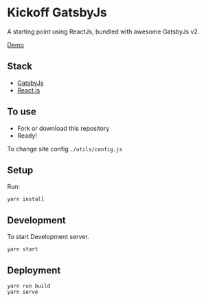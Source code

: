 # Kickoff GatsbyJs

A starting point using ReactJs, bundled with awesome GatsbyJs v2.

[Demo](https://eco-vend.netlify.com/)

## Stack

- [GatsbyJs](https://www.gatsbyjs.org/)
- [React.js](https://reactjs.org/)

## To use

- Fork or download this repository
- Ready!

To change site config `./utils/config.js`

## Setup

Run:

```
yarn install
```

## Development

To start Development server.

```
yarn start
```

## Deployment

```
yarn run build
yarn serve
```

